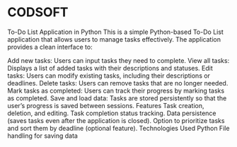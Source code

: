 # CODSOFT
To-Do List Application in Python
This is a simple Python-based To-Do List application that allows users to manage tasks effectively. The application provides a clean interface to:

Add new tasks: Users can input tasks they need to complete.
View all tasks: Displays a list of added tasks with their descriptions and statuses.
Edit tasks: Users can modify existing tasks, including their descriptions or deadlines.
Delete tasks: Users can remove tasks that are no longer needed.
Mark tasks as completed: Users can track their progress by marking tasks as completed.
Save and load data: Tasks are stored persistently so that the user’s progress is saved between sessions.
Features
Task creation, deletion, and editing.
Task completion status tracking.
Data persistence (saves tasks even after the application is closed).
Option to prioritize tasks and sort them by deadline (optional feature).
Technologies Used
Python
File handling for saving data
